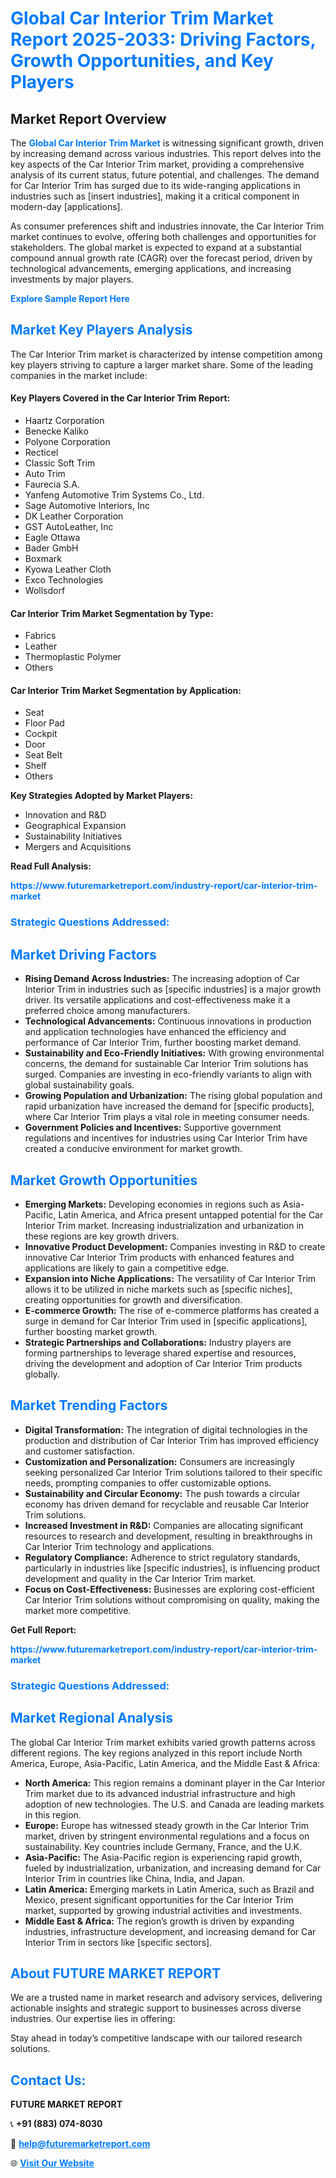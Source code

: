 <h1 style="color: #007BFF;">Global Car Interior Trim Market Report 2025-2033: Driving Factors, Growth Opportunities, and Key Players</h1>

<section id="overview">
<h2>Market Report Overview</h2>
<p>The <a href="https://www.futuremarketreport.com/industry-report/car-interior-trim-market" style="color: #007BFF; text-decoration: none;"><strong>Global Car Interior Trim Market</strong></a> is witnessing significant growth, driven by increasing demand across various industries. This report delves into the key aspects of the Car Interior Trim market, providing a comprehensive analysis of its current status, future potential, and challenges. The demand for Car Interior Trim has surged due to its wide-ranging applications in industries such as [insert industries], making it a critical component in modern-day [applications].</p>
<p>As consumer preferences shift and industries innovate, the Car Interior Trim market continues to evolve, offering both challenges and opportunities for stakeholders. The global market is expected to expand at a substantial compound annual growth rate (CAGR) over the forecast period, driven by technological advancements, emerging applications, and increasing investments by major players.</p>
</section>

<section id="overview">
<p><a href="https://www.futuremarketreport.com/request-sample/reportId=32898" style="color: #007BFF; text-decoration: none;"><strong>Explore Sample Report Here</strong></a></p>
</section>

<section id="key-players">
<h2 style="color: #007BFF;">Market Key Players Analysis</h2>
<p>The Car Interior Trim market is characterized by intense competition among key players striving to capture a larger market share. Some of the leading companies in the market include:</p>
<h4>Key Players Covered in the Car Interior Trim Report:</h4>
<ul><li>Haartz Corporation</li><li>Benecke Kaliko</li><li>Polyone Corporation</li><li>Recticel</li><li>Classic Soft Trim</li><li>Auto Trim</li><li>Faurecia S.A.</li><li>Yanfeng Automotive Trim Systems Co., Ltd.</li><li>Sage Automotive Interiors, Inc</li><li>DK Leather Corporation</li><li>GST AutoLeather, Inc</li><li>Eagle Ottawa</li><li>Bader GmbH</li><li>Boxmark</li><li>Kyowa Leather Cloth</li><li>Exco Technologies</li><li>Wollsdorf</li></ul>
<h4>Car Interior Trim Market Segmentation by Type:</h4>
<ul><li>Fabrics</li><li>Leather</li><li>Thermoplastic Polymer</li><li>Others</li></ul>

<h4>Car Interior Trim Market Segmentation by Application:</h4>
<ul><li>Seat</li><li>Floor Pad</li><li>Cockpit</li><li>Door</li><li>Seat Belt</li><li>Shelf</li><li>Others</li></ul>
<p><strong>Key Strategies Adopted by Market Players:</strong></p>
<ul>
<li>Innovation and R&D</li>
<li>Geographical Expansion</li>
<li>Sustainability Initiatives</li>
<li>Mergers and Acquisitions</li>
</ul>
</section>

<section>
<p><strong>Read Full Analysis: </strong></p><a href="https://www.futuremarketreport.com/industry-report/car-interior-trim-market" style="color: #007BFF; text-decoration: none;"><strong>https://www.futuremarketreport.com/industry-report/car-interior-trim-market</strong></a>
<h3 style="color: #007BFF;">Strategic Questions Addressed:</h3>
</section>

<section id="driving-factors">
<h2 style="color: #007BFF;">Market Driving Factors</h2>
<ul>
<li><strong>Rising Demand Across Industries:</strong> The increasing adoption of Car Interior Trim in industries such as [specific industries] is a major growth driver. Its versatile applications and cost-effectiveness make it a preferred choice among manufacturers.</li>
<li><strong>Technological Advancements:</strong> Continuous innovations in production and application technologies have enhanced the efficiency and performance of Car Interior Trim, further boosting market demand.</li>
<li><strong>Sustainability and Eco-Friendly Initiatives:</strong> With growing environmental concerns, the demand for sustainable Car Interior Trim solutions has surged. Companies are investing in eco-friendly variants to align with global sustainability goals.</li>
<li><strong>Growing Population and Urbanization:</strong> The rising global population and rapid urbanization have increased the demand for [specific products], where Car Interior Trim plays a vital role in meeting consumer needs.</li>
<li><strong>Government Policies and Incentives:</strong> Supportive government regulations and incentives for industries using Car Interior Trim have created a conducive environment for market growth.</li>
</ul>
</section>

<section id="growth-opportunities">
<h2 style="color: #007BFF;">Market Growth Opportunities</h2>
<ul>
<li><strong>Emerging Markets:</strong> Developing economies in regions such as Asia-Pacific, Latin America, and Africa present untapped potential for the Car Interior Trim market. Increasing industrialization and urbanization in these regions are key growth drivers.</li>
<li><strong>Innovative Product Development:</strong> Companies investing in R&D to create innovative Car Interior Trim products with enhanced features and applications are likely to gain a competitive edge.</li>
<li><strong>Expansion into Niche Applications:</strong> The versatility of Car Interior Trim allows it to be utilized in niche markets such as [specific niches], creating opportunities for growth and diversification.</li>
<li><strong>E-commerce Growth:</strong> The rise of e-commerce platforms has created a surge in demand for Car Interior Trim used in [specific applications], further boosting market growth.</li>
<li><strong>Strategic Partnerships and Collaborations:</strong> Industry players are forming partnerships to leverage shared expertise and resources, driving the development and adoption of Car Interior Trim products globally.</li>
</ul>
</section>

<section id="trending-factors">
<h2 style="color: #007BFF;">Market Trending Factors</h2>
<ul>
<li><strong>Digital Transformation:</strong> The integration of digital technologies in the production and distribution of Car Interior Trim has improved efficiency and customer satisfaction.</li>
<li><strong>Customization and Personalization:</strong> Consumers are increasingly seeking personalized Car Interior Trim solutions tailored to their specific needs, prompting companies to offer customizable options.</li>
<li><strong>Sustainability and Circular Economy:</strong> The push towards a circular economy has driven demand for recyclable and reusable Car Interior Trim solutions.</li>
<li><strong>Increased Investment in R&D:</strong> Companies are allocating significant resources to research and development, resulting in breakthroughs in Car Interior Trim technology and applications.</li>
<li><strong>Regulatory Compliance:</strong> Adherence to strict regulatory standards, particularly in industries like [specific industries], is influencing product development and quality in the Car Interior Trim market.</li>
<li><strong>Focus on Cost-Effectiveness:</strong> Businesses are exploring cost-efficient Car Interior Trim solutions without compromising on quality, making the market more competitive.</li>
</ul>
</section>

<section>
<p><strong>Get Full Report: </strong></p><a href="https://www.futuremarketreport.com/industry-report/car-interior-trim-market" style="color: #007BFF; text-decoration: none;"><strong>https://www.futuremarketreport.com/industry-report/car-interior-trim-market</strong></a>
<h3 style="color: #007BFF;">Strategic Questions Addressed:</h3>
</section>


<section id="regional-analysis">
<h2 style="color: #007BFF;">Market Regional Analysis</h2>
<p>The global Car Interior Trim market exhibits varied growth patterns across different regions. The key regions analyzed in this report include North America, Europe, Asia-Pacific, Latin America, and the Middle East & Africa:</p>
<ul>
<li><strong>North America:</strong> This region remains a dominant player in the Car Interior Trim market due to its advanced industrial infrastructure and high adoption of new technologies. The U.S. and Canada are leading markets in this region.</li>
<li><strong>Europe:</strong> Europe has witnessed steady growth in the Car Interior Trim market, driven by stringent environmental regulations and a focus on sustainability. Key countries include Germany, France, and the U.K.</li>
<li><strong>Asia-Pacific:</strong> The Asia-Pacific region is experiencing rapid growth, fueled by industrialization, urbanization, and increasing demand for Car Interior Trim in countries like China, India, and Japan.</li>
<li><strong>Latin America:</strong> Emerging markets in Latin America, such as Brazil and Mexico, present significant opportunities for the Car Interior Trim market, supported by growing industrial activities and investments.</li>
<li><strong>Middle East & Africa:</strong> The region’s growth is driven by expanding industries, infrastructure development, and increasing demand for Car Interior Trim in sectors like [specific sectors].</li>
</ul>
</section>

<footer>
<h2 style="color: #007BFF;">About FUTURE MARKET REPORT</h2>
<p>We are a trusted name in market research and advisory services, delivering actionable insights and strategic support to businesses across diverse industries. Our expertise lies in offering:</p>

<p>Stay ahead in today’s competitive landscape with our tailored research solutions.</p>

<h2 style="color: #007BFF;">Contact Us:</h2>
<p><strong>FUTURE MARKET REPORT</strong></p>
<p>📞 <strong>+91 (883) 074-8030</strong></p>
<p>📧 <strong><a href="mailto:help@futuremarketreport.com" style="color: #007BFF;">help@futuremarketreport.com</a></strong></p>
<p>🌐 <strong><a href="https://www.futuremarketreport.com/" style="color: #007BFF;">Visit Our Website</a></strong></p>
</footer>